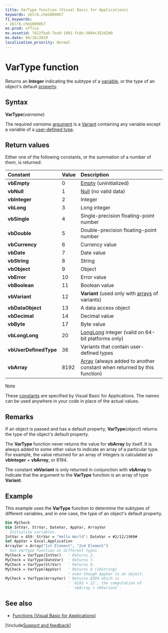 ```yaml
---
title: VarType function (Visual Basic for Applications)
keywords: vblr6.chm1009057
f1_keywords:
- vblr6.chm1009057
ms.prod: office
ms.assetid: 7422fba5-7ea9-1d91-fc0e-5694c352d2d0
ms.date: 04/16/2019
localization_priority: Normal
---
```



# VarType function

Returns an **Integer** indicating the subtype of a [variable](../../Glossary/vbe-glossary.md#variable), or the type of an object's default [property](../../Glossary/vbe-glossary.md#property).

## Syntax

**VarType**(_varname_)

The required _varname_ [argument](../../Glossary/vbe-glossary.md#argument) is a [Variant](../../Glossary/vbe-glossary.md#variant-data-type) containing any variable except a variable of a [user-defined type](../../Glossary/vbe-glossary.md#user-defined-type).
 
## Return values

Either one of the following constants, or the summation of a number of them, is returned:

|Constant|Value|Description|
|:-----|:-----|:-----|
|**vbEmpty**|0|[Empty](../../Glossary/vbe-glossary.md#empty) (uninitialized)|
|**vbNull**|1|[Null](../../Glossary/vbe-glossary.md#null) (no valid data)|
|**vbInteger**|2|Integer|
|**vbLong**|3|Long integer|
|**vbSingle**|4|Single-precision floating-point number|
|**vbDouble**|5|Double-precision floating-point number|
|**vbCurrency**|6|Currency value|
|**vbDate**|7|Date value|
|**vbString**|8|String|
|**vbObject**|9|Object|
|**vbError**|10|Error value|
|**vbBoolean**|11|Boolean value|
|**vbVariant**|12|**Variant** (used only with [arrays](../../Glossary/vbe-glossary.md#array) of variants)|
|**vbDataObject**|13|A data access object|
|**vbDecimal**|14|Decimal value|
|**vbByte**|17|Byte value|
|**vbLongLong**|20|[LongLong](longlong-data-type.md) integer (valid on 64-bit platforms only)|
|**vbUserDefinedType**|36|Variants that contain user-defined types|
|**vbArray**|8192|[Array](../../Glossary/vbe-glossary.md#array) (always added to another constant when returned by this function)|

> [!NOTE] 
> These [constants](../../Glossary/vbe-glossary.md#constant) are specified by Visual Basic for Applications. The names can be used anywhere in your code in place of the actual values.

## Remarks

If an object is passed and has a default property, **VarType**(_object_) returns the type of the object's default property.

The **VarType** function never returns the value for **vbArray** by itself. It is always added to some other value to indicate an array of a particular type. For example, the value returned for an array of integers is calculated as **vbInteger** + **vbArray**, or 8194. 

The constant **vbVariant** is only returned in conjunction with **vbArray** to indicate that the argument to the **VarType** function is an array of type **Variant**. 

## Example

This example uses the **VarType** function to determine the subtypes of different variables, and in one case, the type of an object's default property.

```vb
Dim MyCheck
Dim IntVar, StrVar, DateVar, AppVar, ArrayVar
' Initialize variables.
IntVar = 459: StrVar = "Hello World": DateVar = #2/12/1969#
Set AppVar = Excel.Application
ArrayVar = Array("1st Element", "2nd Element")
' Run VarType function on different types.
MyCheck = VarType(IntVar)   ' Returns 2.
MyCheck = VarType(DateVar)  ' Returns 7.
MyCheck = VarType(StrVar)   ' Returns 8.
MyCheck = VarType(AppVar)   ' Returns 8 (vbString)
                            ' even though AppVar is an object.
MyCheck = VarType(ArrayVar) ' Returns 8204 which is
                            ' `8192 + 12`, the computation of
                            ' `vbArray + vbVariant`.
```

## See also

- [Functions (Visual Basic for Applications)](../functions-visual-basic-for-applications.md)

[!include[Support and feedback](~/includes/feedback-boilerplate.md)]
